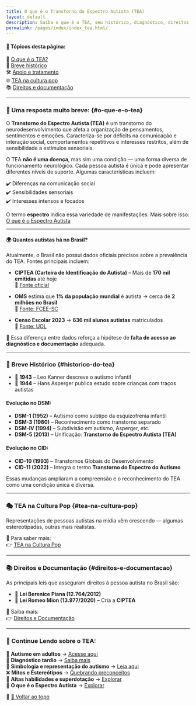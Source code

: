 ```yaml
---
title: O que é o Transtorno do Espectro Autista (TEA)
layout: default
description: Saiba o que é o TEA, seu histórico, diagnóstico, direitos, estatísticas e representações na cultura pop.
permalink: /pages/index/index_tea.html/
---
```


#### 📌 Tópicos desta página:
📖 [O que é o TEA?](#o-que-e-o-tea)  
📜 [Breve histórico](#historico-do-tea)  
🛠️ [Apoio e tratamento](#apoio-e-tratamento)  
🌐 [TEA na cultura pop](#tea-na-cultura-pop)  
📚 [Direitos e documentação](#direitos-e-documentacao)  

---

### 🧩 Uma resposta muito breve: {#o-que-e-o-tea}

O **Transtorno do Espectro Autista (TEA)** é um transtorno do neurodesenvolvimento que afeta a organização de pensamentos, sentimentos e emoções. Caracteriza-se por déficits na comunicação e interação social, comportamentos repetitivos e interesses restritos, além de sensibilidade a estímulos sensoriais.

O TEA **não é uma doença**, mas sim uma condição — uma forma diversa de funcionamento neurológico. Cada pessoa autista é única e pode apresentar diferentes níveis de suporte. Algumas características incluem:

✔️ Diferenças na comunicação social  
✔️ Sensibilidades sensoriais  
✔️ Interesses intensos e focados  

O termo **espectro** indica essa variedade de manifestações. Mais sobre isso: [O que é o Espectro Autista](/pages/autismo/espectro.html)

---

#### 🌍 Quantos autistas há no Brasil?

Atualmente, o Brasil não possui dados oficiais precisos sobre a prevalência do TEA. Fontes principais incluem:

- **CIPTEA (Carteira de Identificação do Autista)** – Mais de **170 mil emitidas** até hoje  
🔗 [Fonte oficial](https://www.gov.br/mdh/pt-br/assuntos/noticias/governo-federal-entrega-mais-de-170-mil-carteiras-de-identificacao-da-pessoa-com-transtorno-do-espectro-autista-em-todo-o-pais)

- **OMS** estima que **1% da população mundial** é autista → cerca de **2 milhões no Brasil**  
🔗 [Fonte: FCEE-SC](https://www.fcee.sc.gov.br/portal-do-autismo/8-categoria-institucional/9999-dados?utm_source=chatgpt.com)

- **Censo Escolar 2023** → **636 mil alunos autistas** matriculados  
🔗 [Fonte: UOL](https://www.uol.com.br/vivabem/noticias/redacao/2024/04/02/numero-de-alunos-com-autismo-matriculados-nas-escolas-do-brasil-cresceu-48.htm?utm_source=chatgpt.com)

📌 Essa diferença entre dados reforça a hipótese de **falta de acesso ao diagnóstico e documentação** adequada.

---

### 📜 Breve Histórico {#historico-do-tea}

- 🧠 **1943** – Leo Kanner descreve o autismo infantil  
- 🧠 **1944** – Hans Asperger publica estudo sobre crianças com traços autistas  

#### Evolução no **DSM**:

- **DSM-1 (1952)** – Autismo como subtipo da esquizofrenia infantil  
- **DSM-3 (1980)** – Reconhecimento como transtorno separado  
- **DSM-IV (1994)** – Subdivisão em autismo, Asperger, etc.  
- **DSM-5 (2013)** – Unificação: **Transtorno do Espectro Autista (TEA)**  

#### Evolução no **CID**:

- **CID-10 (1993)** – Transtornos Globais do Desenvolvimento  
- **CID-11 (2022)** – Integra o termo **Transtorno do Espectro do Autismo**

Essas mudanças ampliaram a compreensão e o reconhecimento do TEA como uma condição única e diversa.

---

### 🎭 TEA na Cultura Pop {#tea-na-cultura-pop}

Representações de pessoas autistas na mídia vêm crescendo — algumas estereotipadas, outras mais realistas.

🔗 Para saber mais:  
👉 [TEA na Cultura Pop](/pages/autismo/namidia.html)

---

### 📚 Direitos e Documentação {#direitos-e-documentacao}

As principais leis que asseguram direitos à pessoa autista no Brasil são:

- 📘 **Lei Berenice Piana (12.764/2012)**  
- 📘 **Lei Romeo Mion (13.977/2020)** – Cria a **CIPTEA**  

🔗 Saiba mais:  
👉 [Direitos e Documentação](/pages/autismo/direitos.html)

---

### 🔎 Continue Lendo sobre o TEA:

🧠 **Autismo em adultos** → [Acesse aqui](/pages/autismo/teadultos.html)  
📌 **Diagnóstico tardio** → [Saiba mais](/pages/autismo/diagnosticotardio.html)  
🎨 **Simbologia e representação do autismo** → [Leia aqui](/pages/autismo/identificadao.html)  
❌ **Mitos e Estereótipos** → [Quebrando preconceitos](/pages/autismo/mitos.html)  
🌟 **Altas habilidades e superdotação** → [Explorar](/pages/autismo/habilidades.html)  
🌈 **O que é o Espectro Autista** → [Explorar](/pages/autismo/espectro.html)

📌 [🔼 Voltar ao topo](#top)
